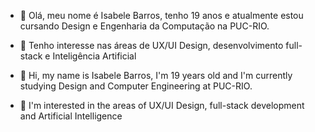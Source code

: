 - 👋 Olá, meu nome é Isabele Barros, tenho 19 anos e atualmente estou cursando Design e Engenharia da Computação na PUC-RIO.
- 👀 Tenho interesse nas áreas de UX/UI Design, desenvolvimento full-stack e Inteligência Artificial

- 👋 Hi, my name is Isabele Barros, I'm 19 years old and I'm currently studying Design and Computer Engineering at PUC-RIO.
- 👀 I'm interested in the areas of UX/UI Design, full-stack development and Artificial Intelligence


<!---
IsabeleBarros/IsabeleBarros is a ✨ special ✨ repository because its `README.md` (this file) appears on your GitHub profile.
You can click the Preview link to take a look at your changes.
--->
